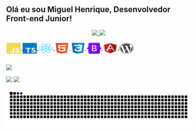 ## Olá eu sou Miguel Henrique, Desenvolvedor Front-end Junior!
<div align="center">
  <a href="https://github.com/miguel-henrique">
  <img height="180em" src="https://github-readme-stats.vercel.app/api?username=miguel-henrique&show_icons=true&theme=github_dark&include_all_commits=true&count_private=true"/>
  <img height="180em" src="https://github-readme-stats.vercel.app/api/top-langs/?username=miguel-henrique&layout=compact&langs_count=7&theme=github_dark"/>
</div>
<div style="display: inline_block"><br>
  <img align="center" alt="Miguel-Js" height="30" width="40" src="https://raw.githubusercontent.com/devicons/devicon/master/icons/javascript/javascript-plain.svg">
  <img align="center" alt="Miguel-Ts" height="30" width="40" src="https://raw.githubusercontent.com/devicons/devicon/master/icons/typescript/typescript-plain.svg">
  <img align="center" alt="Miguel-React" height="30" width="40" src="https://raw.githubusercontent.com/devicons/devicon/master/icons/react/react-original.svg">
  <img align="center" alt="Miguel-HTML" height="30" width="40" src="https://raw.githubusercontent.com/devicons/devicon/master/icons/html5/html5-original.svg">
  <img align="center" alt="Miguel-CSS" height="30" width="40" src="https://raw.githubusercontent.com/devicons/devicon/master/icons/css3/css3-original.svg">
  <img align="center" alt="Miguel-CSS" height="30" width="40" src="https://raw.githubusercontent.com/devicons/devicon/master/icons/bootstrap/bootstrap-original.svg">
  <img align="center" alt="Miguel-CSS" height="30" width="40" src="https://raw.githubusercontent.com/devicons/devicon/master/icons/angularjs/angularjs-original.svg">
  <img align="center" alt="Miguel-CSS" height="30" width="40" src="https://raw.githubusercontent.com/devicons/devicon/master/icons/wordpress/wordpress-plain.svg">

  

  
</div>
  
  ##
 
<div> 

  <a href="https://instagram.com/miguelhenrique011" target="_blank"><img src="https://img.shields.io/badge/-Instagram-%23E4405F?style=for-the-badge&logo=instagram&logoColor=white" target="_blank"></a>

  <a href = "mailto:miguelhenrique.as10@gmail.com"><img src="https://img.shields.io/badge/-Gmail-%23333?style=for-the-badge&logo=gmail&logoColor=white" target="_blank"></a>
  <a href="https://www.linkedin.com/in/miguelhenrique/" target="_blank"><img src="https://img.shields.io/badge/-LinkedIn-%230077B5?style=for-the-badge&logo=linkedin&logoColor=white" target="_blank"></a> 
 
  ![Snake animation](https://github.com/miguel-henrique/miguel-henrique/blob/output/github-contribution-grid-snake.svg)
 
</div>
